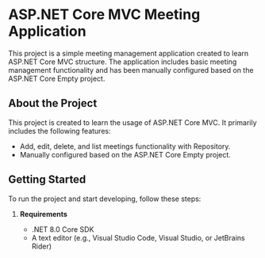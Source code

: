 # ASP.NET Core MVC Meeting Application

This project is a simple meeting management application created to learn ASP.NET Core MVC structure. The application includes basic meeting management functionality and has been manually configured based on the ASP.NET Core Empty project.

## About the Project

This project is created to learn the usage of ASP.NET Core MVC. It primarily includes the following features:

- Add, edit, delete, and list meetings functionality with Repository.
- Manually configured based on the ASP.NET Core Empty project.

## Getting Started

To run the project and start developing, follow these steps:

1. **Requirements**

   - .NET 8.0 Core SDK
   - A text editor (e.g., Visual Studio Code, Visual Studio, or JetBrains Rider)
